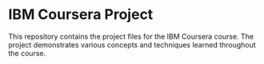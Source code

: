 # IBM Coursera Project

This repository contains the project files for the IBM Coursera course. The project demonstrates various concepts and techniques learned throughout the course.
